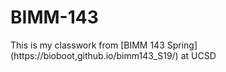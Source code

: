 # BIMM-143

This is my classwork from [BIMM 143 Spring] (https://bioboot,github.io/bimm143_S19/) at UCSD
